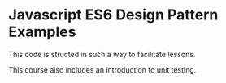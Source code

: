 # Javascript ES6 Design Pattern Examples
This code is structed in such a way to facilitate lessons.

This course also includes an introduction to unit testing.
